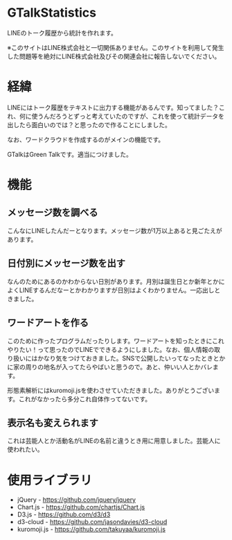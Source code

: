 # GTalkStatistics
LINEのトーク履歴から統計を作れます。

※このサイトはLINE株式会社と一切関係ありません。このサイトを利用して発生した問題等を絶対にLINE株式会社及びその関連会社に報告しないでください。

# 経緯
LINEにはトーク履歴をテキストに出力する機能があるんです。知ってました？これ、何に使うんだろうとずっと考えていたのですが、これを使って統計データを出したら面白いのでは？と思ったので作ることにしました。

なお、ワードクラウドを作成するのがメインの機能です。

GTalkはGreen Talkです。適当につけました。

# 機能
## メッセージ数を調べる
こんなにLINEしたんだーとなります。メッセージ数が1万以上あると見ごたえがあります。

## 日付別にメッセージ数を出す
なんのためにあるのかわからない日別があります。月別は誕生日とか新年とかによくLINEするんだなーとかわかりますが日別はよくわかりません。一応出しときました。

## ワードアートを作る
このために作ったプログラムだったりします。ワードアートを知ったときにこれやりたい！って思ったのでLINEでできるようにしました。なお、個人情報の取り扱いにはかなり気をつけておきました。SNSで公開したいってなったときとかに家の周りの地名が入ってたらやばいと思うので。あと、仲いい人とかバレます。

形態素解析にはkuromoji.jsを使わさせていただきました。ありがとうございます。これがなかったら多分これ自体作ってないです。

## 表示名も変えられます
これは芸能人とか活動名がLINEの名前と違うとき用に用意しました。芸能人に使われたい。

# 使用ライブラリ
 - jQuery - https://github.com/jquery/jquery
 - Chart.js - https://github.com/chartjs/Chart.js
 - D3.js - https://github.com/d3/d3
 - d3-cloud - https://github.com/jasondavies/d3-cloud
 - kuromoji.js - https://github.com/takuyaa/kuromoji.js

